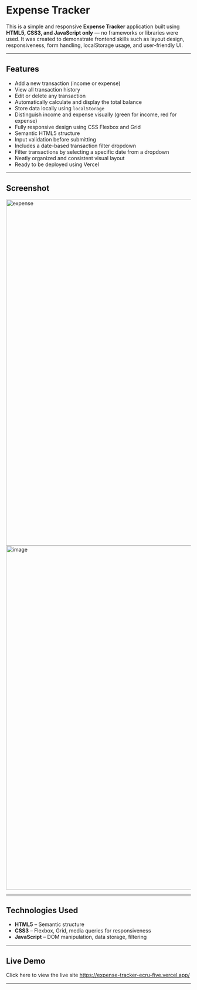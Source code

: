 # Expense Tracker

This is a simple and responsive **Expense Tracker** application built using **HTML5, CSS3, and JavaScript only** — no frameworks or libraries were used. It was created to demonstrate frontend skills such as layout design, responsiveness, form handling, localStorage usage, and user-friendly UI.

---

## Features

- Add a new transaction (income or expense)
- View all transaction history
- Edit or delete any transaction
- Automatically calculate and display the total balance
- Store data locally using `localStorage`
- Distinguish income and expense visually (green for income, red for expense)
- Fully responsive design using CSS Flexbox and Grid
- Semantic HTML5 structure
- Input validation before submitting
- Includes a date-based transaction filter dropdown
- Filter transactions by selecting a specific date from a dropdown
- Neatly organized and consistent visual layout
- Ready to be deployed using Vercel

---

## Screenshot

<img width="944" alt="expense" src="https://github.com/user-attachments/assets/d4eba2a1-cf60-40fa-af2c-57a7ee030532" />
<img width="938" alt="image" src="https://github.com/user-attachments/assets/bdf5a7fa-c43e-416c-8954-c530ea570996" />

---

## Technologies Used

- **HTML5** – Semantic structure
- **CSS3** – Flexbox, Grid, media queries for responsiveness
- **JavaScript** – DOM manipulation, data storage, filtering

---

## Live Demo

Click here to view the live site
https://expense-tracker-ecru-five.vercel.app/

---





